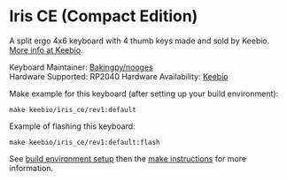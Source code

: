 Iris CE (Compact Edition)
=========================

A split ergo 4x6 keyboard with 4 thumb keys made and sold by Keebio. [More info at Keebio](https://keeb.io).

Keyboard Maintainer: [Bakingpy/nooges](https://github.com/nooges)  
Hardware Supported: RP2040
Hardware Availability: [Keebio](https://keeb.io)  

Make example for this keyboard (after setting up your build environment):

    make keebio/iris_ce/rev1:default

Example of flashing this keyboard:

    make keebio/iris_ce/rev1:default:flash

See [build environment setup](https://docs.qmk.fm/#/newbs_getting_started) then the [make instructions](https://docs.qmk.fm/#/getting_started_make_guide) for more information.
